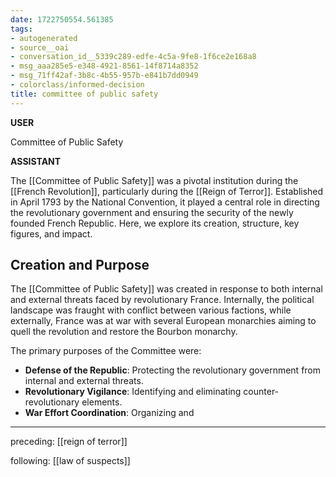 ```yaml
---
date: 1722750554.561385
tags:
- autogenerated
- source__oai
- conversation_id__5339c289-edfe-4c5a-9fe8-1f6ce2e168a8
- msg_aaa285e5-e348-4921-8561-14f8714a8352
- msg_71ff42af-3b8c-4b55-957b-e841b7dd0949
- colorclass/informed-decision
title: committee of public safety
---
```


**USER**

Committee of Public Safety


**ASSISTANT**

The [[Committee of Public Safety]] was a pivotal institution during the [[French Revolution]], particularly during the [[Reign of Terror]]. Established in April 1793 by the National Convention, it played a central role in directing the revolutionary government and ensuring the security of the newly founded French Republic. Here, we explore its creation, structure, key figures, and impact.

## Creation and Purpose

The [[Committee of Public Safety]] was created in response to both internal and external threats faced by revolutionary France. Internally, the political landscape was fraught with conflict between various factions, while externally, France was at war with several European monarchies aiming to quell the revolution and restore the Bourbon monarchy.

The primary purposes of the Committee were:
- **Defense of the Republic**: Protecting the revolutionary government from internal and external threats.
- **Revolutionary Vigilance**: Identifying and eliminating counter-revolutionary elements.
- **War Effort Coordination**: Organizing and


---

preceding: [[reign of terror]]  


following: [[law of suspects]]